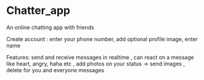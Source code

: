 # Chatter_app
An online chatting app with friends

Create account : enter your phone number,
                 add optional profile image,
                 enter name

Features:
send and receive messages in realtime
, can react on a message like heart, angry, haha etc
, add photos on your status
-> send images
, delete for you and everyone messages


